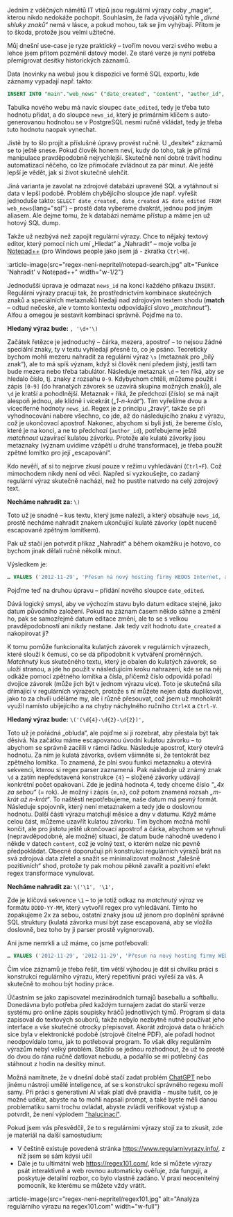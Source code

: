 Jedním z vděčných námětů IT vtipů jsou regulární výrazy coby „magie“, kterou nikdo nedokáže pochopit. Souhlasím, že řada vývojářů tyhle _„divné shluky znaků“_ nemá v lásce, a pokud mohou, tak se jim vyhýbají. Přitom je to škoda, protože jsou velmi užitečné.

Můj dnešní use-case je ryze praktický – tvořím novou verzi svého webu a lehce jsem přitom pozměnil datový model. Ze staré verze je nyní potřeba přemigrovat desítky historických záznamů.

Data (novinky na webu) jsou k dispozici ve formě SQL exportu, kde záznamy vypadají např. takto:

```sql
INSERT INTO "main"."web_news" ("date_created", "content", "author_id", "news_id") VALUES ('2012-11-29', 'Přesun na nový hosting firmy WEDOS Internet, a.s.', '1', '1');
```

Tabulka nového webu má navíc sloupec `date_edited`, tedy je třeba tuto hodnotu přidat, a do sloupce `news_id`, který je primárním klíčem s auto-generovanou hodnotou se v PostgreSQL nesmí ručně vkládat, tedy je třeba tuto hodnotu naopak vynechat.

Jistě by to šlo projít a příslušné úpravy provést ručně. U „desítek“ záznamů se to ještě snese. Pokud člověk honem neví, kudy do toho, tak je přímá manipulace pravděpodobně nejrychlejší. Skutečně není dobré trávit hodinu automatizací něčeho, co lze přímočaře zvládnout za pár minut. Ale ještě lepší je vědět, jak si život skutečně ulehčit.

Jiná varianta je zavolat na zdrojové databázi upravené SQL a vytáhnout si data v lepší podobě. Problém chybějícího sloupce jde např. vyřešit jednoduše takto: `SELECT date_created, date_created AS date_edited FROM web_news`{lang="sql"} – prostě data vybereme dvakrát, jednou pod jiným aliasem. Ale dejme tomu, že k databázi nemáme přístup a máme jen už hotový SQL dump.

Takže už nezbývá než zapojit regulární výrazy. Chce to nějaký textový editor, který pomocí nich umí „Hledat“ a „Nahradit“ – moje volba je [Notepad++](https://notepad-plus-plus.org/) (pro Windows people jako jsem já - zkratka `Ctrl+H`).

:article-image{src="regex-neni-nepritel/notepad-search.jpg" alt="Funkce 'Nahradit' v Notepad++" width="w-1/2"}

Jednodušší úprava je odmazat `news_id` na konci každého příkazu `INSERT`. Regulární výrazy pracují tak, že prostřednictvím kombinace skutečných znaků a speciálních metaznaků hledají nad zdrojovým textem shodu (**match** – odtud nečeské, ale v tomto kontextu odpovídající slovo _„matchnout“_). Alfou a omegou je sestavit kombinaci správně. Pojďme na to.

**Hledaný výraz bude:** `, '\d+'\)`

Začátek řetězce je jednoduchý – čárka, mezera, apostrof – to nejsou žádné speciální znaky, ty v textu vyhledají přesně to, co je psáno. Teoreticky bychom mohli mezeru nahradit za regulární výraz `\s` (metaznak pro „bílý znak“), ale to má spíš význam, když si člověk není předem jistý, jestli tam bude mezera nebo třeba tabulátor. Následuje metaznak `\d` – ten říká, aby se hledalo číslo, tj. znaky z rozsahu `0-9`. Kdybychom chtěli, můžeme použít i zápis `[0-9]` (do hranatých závorek se uzavírá skupina možných znaků), ale `\d` je kratší a pohodlnější. Metaznak `+` říká, že předchozí (číslo) se má najít alespoň jednou, ale klidně i vícekrát (_„1-n-krát“_). Tím vyřešíme dvou a víceciferné hodnoty `news_id`. Regex je z principu „žravý“, takže se při vyhodnocování nabere všechno, co jde, až do následujícího znaku z výrazu, což je ukončovací apostrof. Nakonec, abychom si byli jisti, že bereme číslo, které je na konci, a ne to předchozí (`author_id`), potřebujeme ještě _matchnout_ uzavírací kulatou závorku. Protože ale kulaté závorky jsou metaznaky (význam uvidíme vzápětí u druhé transformace), je třeba použít zpětné lomítko pro její „escapování“.

Kdo nevěří, ať si to nejprve zkusí pouze v režimu vyhledávání (`Ctrl+F`). Což mimochodem nikdy není od věci. Napřed si vyzkoušejte, co zadaný regulární výraz skutečně nachází, než ho pustíte natvrdo na celý zdrojový text.

**Necháme nahradit za:** `\)`

Toto už je snadné – kus textu, který jsme nalezli, a který obsahuje `news_id`, prostě necháme nahradit znakem ukončující kulaté závorky (opět nuceně escapované zpětným lomítkem).

Pak už stačí jen potvrdit příkaz „Nahradit“ a během okamžiku je hotovo, co bychom jinak dělali ručně několik minut.

Výsledkem je:
```sql
… VALUES ('2012-11-29', 'Přesun na nový hosting firmy WEDOS Internet, a.s.', '1');
```

Pojďme teď na druhou úpravu – přidání nového sloupce `date_edited`.

Dává logický smysl, aby ve výchozím stavu bylo datum editace stejné, jako datum původního založení. Pokud na záznam časem někdo sáhne a změní ho, pak se samozřejmě datum editace změní, ale to se s velkou pravděpodobností ani nikdy nestane. Jak tedy vzít hodnotu `date_created` a nakopírovat ji?

K tomu pomůže funkcionalita kulatých závorek v regulárních výrazech, které slouží k čemusi, co se dá připodobnit k vytváření proměnných. _Matchnutý_ kus skutečného textu, který je obalen do kulatých závorek, se uloží stranou, a jde ho použít v následujícím kroku nahrazení, kde se na něj odkáže pomocí zpětného lomítka a čísla, přičemž číslo odpovídá pořadí dvojice závorek (může jich být v jednom výrazu více). Toto je skutečná síla dřímající v regulárních výrazech, protože s ní můžete nejen data duplikovat, jako to za chvíli uděláme my, ale i různě přesouvat, což jsem už mnohokrát využil namísto ubíjejícího a na chyby náchylného ručního `Ctrl+X` a `Ctrl-V`.

**Hledaný výraz bude:** `\('(\d{4}-\d{2}-\d{2})',`

Toto už je pořádná „obluda“, ale pojďme si ji rozebrat, aby přestala být tak děsivá. Na začátku máme escapovanou úvodní kulatou závorku – to abychom se správně zacílili v rámci řádku. Následuje apostrof, který otevírá hodnotu. Za ním je kulatá závorka, ovšem všimněte si, že tentokrát bez zpětného lomítka. To znamená, že plní svou funkci metaznaku a otevírá sekvenci, kterou si regex parser zaznamená. Pak následuje už známý znak `\d` a zatím nepředstavená konstrukce `{4}` – složené závorky udávají konkrétní počet opakovaní. Zde je jediná hodnota 4, tedy chceme číslo _"„4x za sebou“_ (= rok). Je možný i zápis `{m,n}`, což potom znamená rozsah _„m-krát až n-krát“_. To naštěstí nepotřebujeme, naše datum má pevný formát. Následuje spojovník, který není metaznakem a tedy jde o doslovnou hodnotu. Další části výrazu matchují měsíce a dny v datumu. Když máme celou část, můžeme uzavřít kulatou závorku. Tím bychom možná mohli končit, ale pro jistotu ještě ukončovací apostrof a čárka, abychom se vyhnuli (nepravděpodobné, ale možné) situaci, že datum bude náhodně uvedeno i někde v datech `content`, což je volný text, o kterém nelze nic pevně předpokládat. Obecně doporučuji při konstrukci regulárních výrazů brát na svá zdrojová data zřetel a snažit se minimalizovat možnost „falešně pozitivních“ shod, protože ty pak mohou pěkně zavařit a pozitivní efekt regex transformace vynulovat.

**Necháme nahradit za:** `\('\1', '\1',`

Zde je klíčová sekvence `\1` – to je totiž odkaz na _matchnutý výraz_ ve formátu `DDDD-YY-MM`, který vytvořil regex pro vyhledávání. Tímto ho zopakujeme 2x za sebou, ostatní znaky jsou už jenom pro doplnění správné SQL struktury (kulatá závorka musí být zase escapovaná, aby se vložila doslovně, bez toho by ji parser prostě vyignoroval).

Ani jsme nemrkli a už máme, co jsme potřebovali:
```sql
… VALUES ('2012-11-29', '2012-11-29', 'Přesun na nový hosting firmy WEDOS Internet, a.s.', '1');
```

Čím více záznamů je třeba řešit, tím větší výhodou je dát si chvilku práci s konstrukcí regulárního výrazu, který repetitivní práci vyřeší za vás. A skutečně to mohou být hodiny práce.

Účastním se jako zapisovatel mezinárodních turnajů baseballu a softballu. Donedávna bylo potřeba před každým turnajem zadat do starší verze systému pro online zápis soupisky hráčů jednotlivých týmů. Program si data zapisoval do textových souborů, takže nebylo nezbytně nutné používat jeho interface a vše skutečně otrocky přepisovat. Akorát zdrojová data o hráčích sice byla v elektronické podobě (strojově čitelné PDF), ale pořadí hodnot neodpovídalo tomu, jak to potřeboval program. To však díky regulárním výrazům nebyl velký problém. Stačilo se jednou rozhodnout, že už to prostě do dvou do rána ručně datlovat nebudu, a podařilo se mi potřebný čas stáhnout z hodin na desítky minut.

Možná namítnete, že v dnešní době stačí zadat problém [ChatGPT](/tag/ChatGPT) nebo jinému nástroji umělé inteligence, ať se s konstrukcí správného regexu moří samy. Při práci s generativní AI však platí dvě pravidla - musíte tušit, co je možné udělat, abyste na to mohli napsali prompt, a také byste měli danou problematiku sami trochu ovládat, abyste zvládli verifikovat výstup a potvrdit, že není výplodem ["halucinací"](https://www.ibm.com/topics/ai-hallucinations).

Pokud jsem vás přesvědčil, že to s regulárními výrazy stojí za to zkusit, zde je materiál na další samostudium:
- V češtině existuje povedená stránka https://www.regularnivyrazy.info/, z níž jsem se sám kdysi učil
- Dále je tu ultimátní web https://regex101.com/, kde si můžete výrazy psát interaktivně a web rovnou automaticky ověřuje, zda fungují, a poskytuje detailní rozbor, co bylo vlastně zadáno. V praxi neocenitelný pomocník, ke kterému se můžete vždy vrátit.

:article-image{src="regex-neni-nepritel/regex101.jpg" alt="Analýza regulárního výrazu na regex101.com" width="w-full"}
